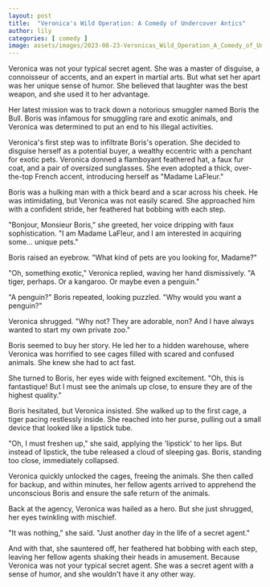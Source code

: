 ```yaml
---
layout: post
title:  "Veronica's Wild Operation: A Comedy of Undercover Antics"
author: lily
categories: [ comedy ]
image: assets/images/2023-08-23-Veronicas_Wild_Operation_A_Comedy_of_Undercover_Antics.png
---
```


Veronica was not your typical secret agent. She was a master of disguise, a connoisseur of accents, and an expert in martial arts. But what set her apart was her unique sense of humor. She believed that laughter was the best weapon, and she used it to her advantage.

Her latest mission was to track down a notorious smuggler named Boris the Bull. Boris was infamous for smuggling rare and exotic animals, and Veronica was determined to put an end to his illegal activities.

Veronica's first step was to infiltrate Boris's operation. She decided to disguise herself as a potential buyer, a wealthy eccentric with a penchant for exotic pets. Veronica donned a flamboyant feathered hat, a faux fur coat, and a pair of oversized sunglasses. She even adopted a thick, over-the-top French accent, introducing herself as "Madame LaFleur."

Boris was a hulking man with a thick beard and a scar across his cheek. He was intimidating, but Veronica was not easily scared. She approached him with a confident stride, her feathered hat bobbing with each step.

"Bonjour, Monsieur Boris," she greeted, her voice dripping with faux sophistication. "I am Madame LaFleur, and I am interested in acquiring some... unique pets."

Boris raised an eyebrow. "What kind of pets are you looking for, Madame?"

"Oh, something exotic," Veronica replied, waving her hand dismissively. "A tiger, perhaps. Or a kangaroo. Or maybe even a penguin."

"A penguin?" Boris repeated, looking puzzled. "Why would you want a penguin?"

Veronica shrugged. "Why not? They are adorable, non? And I have always wanted to start my own private zoo."

Boris seemed to buy her story. He led her to a hidden warehouse, where Veronica was horrified to see cages filled with scared and confused animals. She knew she had to act fast.

She turned to Boris, her eyes wide with feigned excitement. "Oh, this is fantastique! But I must see the animals up close, to ensure they are of the highest quality."

Boris hesitated, but Veronica insisted. She walked up to the first cage, a tiger pacing restlessly inside. She reached into her purse, pulling out a small device that looked like a lipstick tube.

"Oh, I must freshen up," she said, applying the 'lipstick' to her lips. But instead of lipstick, the tube released a cloud of sleeping gas. Boris, standing too close, immediately collapsed.

Veronica quickly unlocked the cages, freeing the animals. She then called for backup, and within minutes, her fellow agents arrived to apprehend the unconscious Boris and ensure the safe return of the animals.

Back at the agency, Veronica was hailed as a hero. But she just shrugged, her eyes twinkling with mischief.

"It was nothing," she said. "Just another day in the life of a secret agent."

And with that, she sauntered off, her feathered hat bobbing with each step, leaving her fellow agents shaking their heads in amusement. Because Veronica was not your typical secret agent. She was a secret agent with a sense of humor, and she wouldn't have it any other way.
